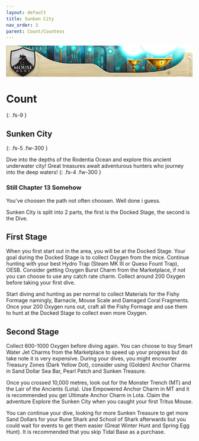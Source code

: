 ```yaml
---
layout: default
title: Sunken City
nav_order: 3
parent: Count/Countess
---
```


<img src="/assets/images/banners/bannerSC.jpg" alt="Sunken City's Docked Banner"> 

# Count
{: .fs-9 }

## Sunken City
{: .fs-5 .fw-300 }

Dive into the depths of the Rodentia Ocean and explore this ancient underwater city! Great treasures await adventurous hunters who journey into the deep waters!
{: .fs-4 .fw-300 }

### Still Chapter 13 Somehow

You've choosen the path not often choosen. Well done i guess. 

Sunken City is split into 2 parts, the first is the Docked Stage, the second is the Dive.

## First Stage

When you first start out in the area, you will be at the Docked Stage. Your goal during the Docked Stage is to collect Oxygen from the mice. Continue hunting with your best Hydro Trap (Steam MK III or Queso Fount Trap), OESB. Consider getting Oxygen Burst Charm from the Marketplace, if not you can choose to use any catch rate charm. Collect around 200 Oxygen before taking your first dive.

Start diving and hunting as per normal to collect Materials for the Fishy Formage namingly, Barnacle, Mouse Scale and Damaged Coral Fragments. Once your 200 Oxygen runs out, craft all the Fishy Formage and use them to hunt at the Docked Stage to collect even more Oxygen.

## Second Stage

Collect 600-1000 Oxygen before diving again. You can choose to buy Smart Water Jet Charms from the Marketplace to speed up your progress but do take note it is very expensive. During your dives, you might encounter Treasury Zones (Dark Yellow Dot), consider using (Golden) Anchor Charms in Sand Dollar Sea Bar, Pearl Patch and Sunken Treasure.

Once you crossed 10,000 metres, look out for the Monster Trench (MT) and the Lair of the Ancients (Lota). Use Empowered Anchor Charm in MT and it is recommended you get Ultimate Anchor Charm in Lota. Claim the adventure Explore the Sunken City when you caught your first Tritus Mouse. 

You can continue your dive, looking for more Sunken Treasure to get more Sand Dollars for your Rune Shark and School of Shark afterwards but you could wait for events to get them easier (Great Winter Hunt and Spring Egg Hunt). It is recommended that you skip Tidal Base as a purchase.